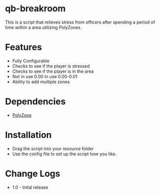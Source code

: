 # qb-breakroom
This is a script that relieves stress from officers after spending a period of time within a area utilizing PolyZones.

# Features
- Fully Configurable
- Checks to see if the player is stressed
- Checks to see if the player is in the area
- Not in use 0.00 In use 0.00-0.01
- Ability to add multiple zones

# Dependencies
- [PolyZone](https://github.com/mkafrin/PolyZone)

# Installation
- Drag the script into your resource folder
- Use the config file to set up the script how you like.

# Change Logs
- 1.0 - Inital release
